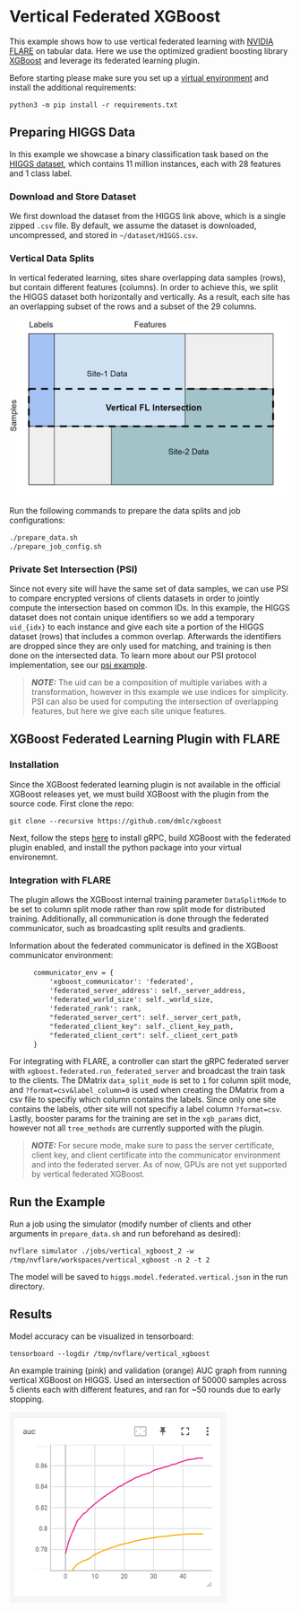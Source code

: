 # Vertical Federated XGBoost
This example shows how to use vertical federated learning with [NVIDIA FLARE](https://nvflare.readthedocs.io/en/main/index.html) on tabular data.
Here we use the optimized gradient boosting library [XGBoost](https://github.com/dmlc/xgboost) and leverage its federated learning plugin.

Before starting please make sure you set up a [virtual environment](../../../README.md#set-up-a-virtual-environment) and install the additional requirements:
```
python3 -m pip install -r requirements.txt
```

## Preparing HIGGS Data
In this example we showcase a binary classification task based on the [HIGGS dataset](https://archive.ics.uci.edu/dataset/280/higgs), which contains 11 million instances, each with 28 features and 1 class label.

### Download and Store Dataset
We first download the dataset from the HIGGS link above, which is a single zipped `.csv` file.
By default, we assume the dataset is downloaded, uncompressed, and stored in `~/dataset/HIGGS.csv`.

### Vertical Data Splits
In vertical federated learning, sites share overlapping data samples (rows), but contain different features (columns).
In order to achieve this, we split the HIGGS dataset both horizontally and vertically. As a result, each site has an overlapping subset of the rows and a  subset of the 29 columns.

<img src="./figs/vertical_fl.png" alt="vertical fl diagram" width="500"/>

Run the following commands to prepare the data splits and job configurations:
```
./prepare_data.sh
./prepare_job_config.sh
```

### Private Set Intersection (PSI)
Since not every site will have the same set of data samples, we can use PSI to compare encrypted versions of clients datasets in order to jointly compute the intersection based on common IDs. In this example, the HIGGS dataset does not contain unique identifiers so we add a temporary `uid_{idx}` to each instance and give each site a portion of the HIGGS dataset (rows) that includes a common overlap. Afterwards the identifiers are dropped since they are only used for matching, and training is then done on the intersected data. To learn more about our PSI protocol implementation, see our [psi example](../psi/README.md).

> **_NOTE:_** The uid can be a composition of multiple variabes with a transformation, however in this example we use indices for simplicity. PSI can also be used for computing the intersection of overlapping features, but here we give each site unique features.

## XGBoost Federated Learning Plugin with FLARE

### Installation

Since the XGBoost federated learning plugin is not available in the official XGBoost releases yet, we must build XGBoost with the plugin from the source code.
First clone the repo:
```
git clone --recursive https://github.com/dmlc/xgboost
```
Next, follow the steps [here](https://github.com/dmlc/xgboost/blob/master/plugin/federated/README.md) to install gRPC, build XGBoost with the federated plugin enabled, and install the python package into your virtual environemnt.

### Integration with FLARE
The plugin allows the XGBoost internal training parameter `DataSplitMode` to be set to column split mode rather than row split mode for distributed training. Additionally, all communication is done through the federated communicator, such as broadcasting split results and gradients.

Information about the federated communicator is defined in the XGBoost communicator environment:

          communicator_env = {
              'xgboost_communicator': 'federated',
              'federated_server_address': self._server_address,
              'federated_world_size': self._world_size,
              'federated_rank': rank,
              "federated_server_cert": self._server_cert_path,
              "federated_client_key": self._client_key_path,
              "federated_client_cert": self._client_cert_path
          }

For integrating with FLARE, a controller can start the gRPC federated server with `xgboost.federated.run_federated_server` and broadcast the train task to the clients. The DMatrix `data_split_mode` is set to `1` for column split mode, and `?format=csv&label_column=0` is used when creating the DMatrix from a csv file to specifiy which column contains the labels. Since only one site contains the labels, other site will not specifiy a label column `?format=csv`. Lastly, booster params for the training are set in the `xgb_params` dict, however not all `tree_methods` are currently supported with the plugin.

> **_NOTE:_** For secure mode, make sure to pass the server certificate, client key, and client certificate into the communicator environment and into the federated server. As of now, GPUs are not yet supported by vertical federated XGBoost.

## Run the Example
Run a job using the simulator (modify number of clients and other arguments in `prepare_data.sh` and run beforehand as desired):
```
nvflare simulator ./jobs/vertical_xgboost_2 -w /tmp/nvflare/workspaces/vertical_xgboost -n 2 -t 2
```

The model will be saved to `higgs.model.federated.vertical.json` in the run directory.

## Results
Model accuracy can be visualized in tensorboard:
```
tensorboard --logdir /tmp/nvflare/vertical_xgboost
```

An example training (pink) and validation (orange) AUC graph from running vertical XGBoost on HIGGS.
Used an intersection of 50000 samples across 5 clients each with different features, and ran for ~50 rounds due to early stopping.

![Vertical XGBoost graph](./figs/vertical_xgboost_graph.png)
